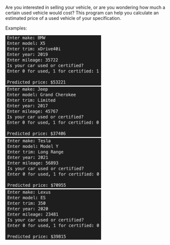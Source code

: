Are you interested in selling your vehicle, or are you wondering how much a certain used vehicle would cost? This program can help you calculate an estimated price of a used vehicle of your specification.

Examples:<br>

<img src="https://github.com/wesleychou7/used-car-price/blob/main/images/bmw.png" width="300"><img src="https://github.com/wesleychou7/used-car-price/blob/main/images/jeep.png" width="300">
<img src="https://github.com/wesleychou7/used-car-price/blob/main/images/tesla.png" width="300"><img src="https://github.com/wesleychou7/used-car-price/blob/main/images/lexus.png" width="300">